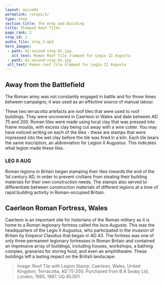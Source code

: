 ```yaml
---
layout: episode
permalink: /stops/2/
type: stop
section_title: The Army and Building 
title: Stamped Roof Tiles 
page_rank: 2
stop_id: 2
audio_file: stop_2.mp3
hero_images:
 - path: 02-second-stop-01.jpg
   alt_text: Roman Roof Tile stamped for Legio II Augusta
 - path: 02-second-stop-02.jpg
 alt_text: Roman roof tile stamped for Legio II Augusta
---
```


## Away from the Battlefield
The Roman army was not constantly engaged in battle and for those times between campaigns, it was used as an effective source of manual labour. 

These two terracotta artefacts are roof tiles that were used to roof buildings. They were uncovered in Caerleon in Wales and date between AD 75 and 200. Roman tiles were made using local clay that was pressed into frame moulds, with excess clay being cut away with a wire cutter. You may have noticed writing on each of the tiles - these are stamps that were impressed into the wet clay before the tile was fired in a kiln. Each tile bears the same inscription, an abbreviation for Legion II Augustus. This indicates what legion made these tiles.  

### LEG II AUG

Roman legions in Britain began stamping their tiles towards the end of the 1st century AD, in order to prevent civilians from stealing their building materials for their own construction needs. The stamps also served to differentiate between construction materials of different legions at a time of rapid building activity in Roman-occupied Britain. 

## Caerleon Roman Fortress, Wales
Caerleon is an important site for historians of the Roman military as it is home to a Roman legionary fortress called the <i>Isca Augusta</i>. This was the headquarters of the Legio II Augustus, who participated in the invasion of Britain by Emperor Claudius that began in AD 43. The fortress was one of only three permanent legionary fortresses in Roman Britain and contained an impressive array of buildings, including houses, workshops, a bathing complex, granaries for storing food, and even an amphitheatre. These buildings left a lasting impact on the British landscape. 

> Image: Roof Tile with Legion Stamp, Caerleon, Wales, United Kingdom, Terracotta, AD 75-200. Purchased from B A Seaby Ltd, London, 1985, 1987. UQ 85.001
